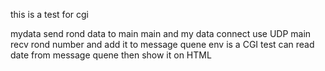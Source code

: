 this is a test for cgi

mydata send rond data to main
main and my data connect use UDP
main recv rond number and add it to message quene
env is a CGI test can read date from message quene
then show it on HTML

